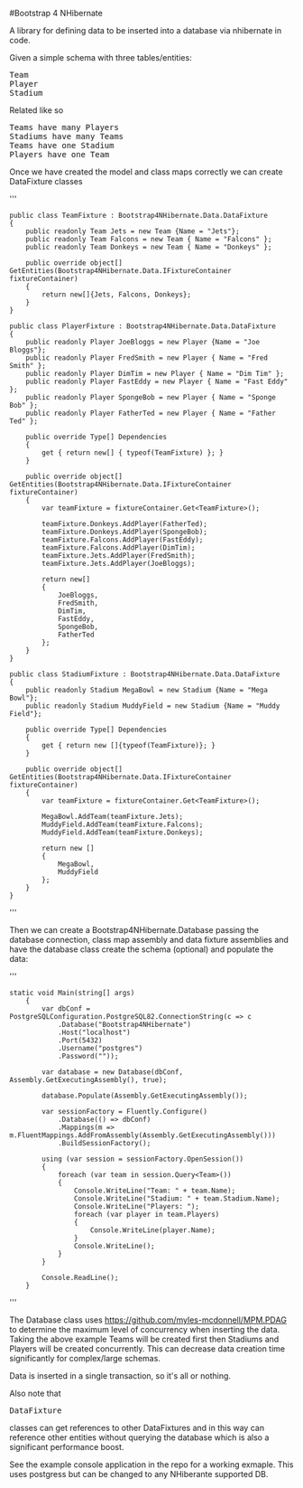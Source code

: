 #Bootstrap 4 NHibernate

A library for defining data to be inserted into a database via nhibernate in code.

Given a simple schema with three tables/entities:

<pre>
Team
Player
Stadium
</pre>

Related like so

<pre>
Teams have many Players
Stadiums have many Teams
Teams have one Stadium
Players have one Team
</pre>

Once we have created the model and class maps correctly we can create DataFixture classes

'''

    public class TeamFixture : Bootstrap4NHibernate.Data.DataFixture
    {
        public readonly Team Jets = new Team {Name = "Jets"};
        public readonly Team Falcons = new Team { Name = "Falcons" };
        public readonly Team Donkeys = new Team { Name = "Donkeys" };

        public override object[] GetEntities(Bootstrap4NHibernate.Data.IFixtureContainer fixtureContainer)
        {
            return new[]{Jets, Falcons, Donkeys};
        }
    }

    public class PlayerFixture : Bootstrap4NHibernate.Data.DataFixture
    {
        public readonly Player JoeBloggs = new Player {Name = "Joe Bloggs"};
        public readonly Player FredSmith = new Player { Name = "Fred Smith" };
        public readonly Player DimTim = new Player { Name = "Dim Tim" };
        public readonly Player FastEddy = new Player { Name = "Fast Eddy" };
        public readonly Player SpongeBob = new Player { Name = "Sponge Bob" };
        public readonly Player FatherTed = new Player { Name = "Father Ted" };

        public override Type[] Dependencies
        {
            get { return new[] { typeof(TeamFixture) }; }
        }

        public override object[] GetEntities(Bootstrap4NHibernate.Data.IFixtureContainer fixtureContainer)
        {
            var teamFixture = fixtureContainer.Get<TeamFixture>();

            teamFixture.Donkeys.AddPlayer(FatherTed);
            teamFixture.Donkeys.AddPlayer(SpongeBob);
            teamFixture.Falcons.AddPlayer(FastEddy);
            teamFixture.Falcons.AddPlayer(DimTim);
            teamFixture.Jets.AddPlayer(FredSmith);
            teamFixture.Jets.AddPlayer(JoeBloggs);

            return new[]
            {
                JoeBloggs,
                FredSmith,
                DimTim,
                FastEddy,
                SpongeBob,
                FatherTed
            };
        }
    }

    public class StadiumFixture : Bootstrap4NHibernate.Data.DataFixture
    {
        public readonly Stadium MegaBowl = new Stadium {Name = "Mega Bowl"};
        public readonly Stadium MuddyField = new Stadium {Name = "Muddy Field"};

        public override Type[] Dependencies
        {
            get { return new []{typeof(TeamFixture)}; }
        }

        public override object[] GetEntities(Bootstrap4NHibernate.Data.IFixtureContainer fixtureContainer)
        {
            var teamFixture = fixtureContainer.Get<TeamFixture>();

            MegaBowl.AddTeam(teamFixture.Jets);
            MuddyField.AddTeam(teamFixture.Falcons);
            MuddyField.AddTeam(teamFixture.Donkeys);

            return new []
            {
                MegaBowl,
                MuddyField
            };
        }
    }
	
'''

Then we can create a Bootstrap4NHibernate.Database passing the database connection, class map assembly and data fixture assemblies and have the database class create the schema (optional) and populate the data:

'''

	static void Main(string[] args)
        {
            var dbConf = PostgreSQLConfiguration.PostgreSQL82.ConnectionString(c => c
                .Database("Bootstrap4NHibernate")
                .Host("localhost")
                .Port(5432)
                .Username("postgres")
                .Password(""));

            var database = new Database(dbConf, Assembly.GetExecutingAssembly(), true);

            database.Populate(Assembly.GetExecutingAssembly());

            var sessionFactory = Fluently.Configure()
                .Database(() => dbConf)
                .Mappings(m => m.FluentMappings.AddFromAssembly(Assembly.GetExecutingAssembly()))
                .BuildSessionFactory();

            using (var session = sessionFactory.OpenSession())
            {
                foreach (var team in session.Query<Team>())
                {
                    Console.WriteLine("Team: " + team.Name);
                    Console.WriteLine("Stadium: " + team.Stadium.Name);
                    Console.WriteLine("Players: ");
                    foreach (var player in team.Players)
                    {
                        Console.WriteLine(player.Name);
                    }
                    Console.WriteLine();
                }
            }

            Console.ReadLine();
        }

'''

The Database class uses https://github.com/myles-mcdonnell/MPM.PDAG to determine the maximum level
of concurrency when inserting the data.  Taking the above example Teams will be created first then Stadiums and Players will be created concurrently.  This can decrease data creation time significantly for complex/large schemas.

Data is inserted in a single transaction, so it's all or nothing.

Also note that <pre>DataFixture</pre> classes can get references to other DataFixtures and in this way can reference other entities without querying the database which is also a significant performance boost.

See the example console application in the repo for a working exmaple.  This uses postgress but can be changed to any NHiberante supported DB.



